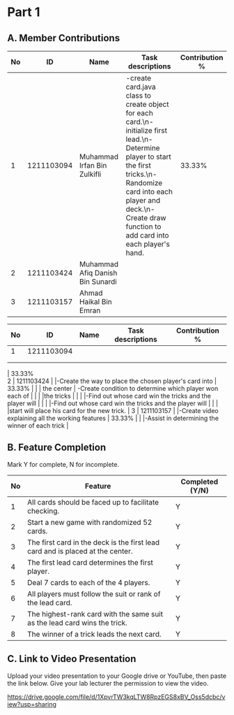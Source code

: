 # Part 1

## A. Member Contributions
No | ID         | Name                             | Task descriptions         | Contribution %
-- | ---------- | -------------------------------- | ----------------- | --------------
1  | 1211103094 | Muhammad Irfan Bin Zulkifli      | -create card.java class to create object for each card.\n-initialize first lead.\n-Determine player to start the first tricks.\n-Randomize card into each player and deck.\n-Create draw function to add card into each player's hand.| 33.33%
2  | 1211103424 | Muhammad Afiq Danish Bin Sunardi |                   |
3  | 1211103157 | Ahmad Haikal Bin Emran           |                   |




No | ID          | Name                              | Task descriptions                                      | Contribution %
-- | ----------  | --------------------------------- | ------------------------------------------------------ | ---------------
1  | 1211103094  |        | |
   |             |                                   |                            |
   |             |                                   |            |
                                                    
|      33.33%                                                
2  | 1211103424  |   |-Create the way to place the chosen player's card into  |      33.33%
   |             |                                   | the center                                             | -Create condition to determine which player won each of |
   |             |                                   |the tricks                                              |
   |             |                                   |-Find out whose card win the tricks and the player will |
   |             |                                   |-Find out whose card win the tricks and the player will |
   |             |                                   |start will  place his card for the new trick.           |
3  | 1211103157  |             |-Create video explaining all the working features       |       33.33%
   |             |                                   |-Assist in determining the winner of each trick         |


## B. Feature Completion

Mark Y for complete, N for incomplete.

No | Feature                                                                         | Completed (Y/N)
-- | ------------------------------------------------------------------------------- | ---------------
1  | All cards should be faced up to facilitate checking.                            |         Y
2  | Start a new game with randomized 52 cards.                                      |         Y
3  | The first card in the deck is the first lead card and is placed at the center.  |         Y
4  | The first lead card determines the first player.                                |         Y
5  | Deal 7 cards to each of the 4 players.                                          |         Y
6  | All players must follow the suit or rank of the lead card.                      |         Y
7  | The highest-rank card with the same suit as the lead card wins the trick.       |         Y
8  | The winner of a trick leads the next card.                                      |         Y


## C. Link to Video Presentation

Upload your video presentation to your Google drive or YouTube, then paste the link below. Give your lab lecturer the permission to view the video.

https://drive.google.com/file/d/1XpvrTW3kqLTW8RpzEGS8xBV_Oss5dcbc/view?usp=sharing
